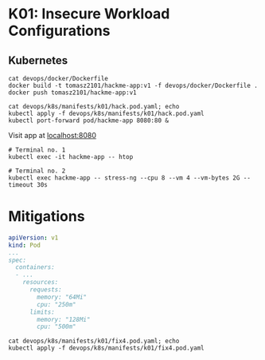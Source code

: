 # K01: Insecure Workload Configurations

## Kubernetes

```shell
cat devops/docker/Dockerfile
docker build -t tomasz2101/hackme-app:v1 -f devops/docker/Dockerfile .
docker push tomasz2101/hackme-app:v1

cat devops/k8s/manifests/k01/hack.pod.yaml; echo
kubectl apply -f devops/k8s/manifests/k01/hack.pod.yaml
kubectl port-forward pod/hackme-app 8080:80 &
```

Visit app at [localhost:8080](http://localhost:8080/)

```shell
# Terminal no. 1
kubectl exec -it hackme-app -- htop

# Terminal no. 2
kubectl exec hackme-app -- stress-ng --cpu 8 --vm 4 --vm-bytes 2G --timeout 30s
```

# Mitigations

```yaml
apiVersion: v1
kind: Pod
...
spec:
  containers:
  - ...
    resources:
      requests:
        memory: "64Mi"
        cpu: "250m"
      limits:
        memory: "128Mi"
        cpu: "500m"
```

```shell
cat devops/k8s/manifests/k01/fix4.pod.yaml; echo
kubectl apply -f devops/k8s/manifests/k01/fix4.pod.yaml
```
